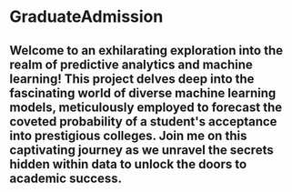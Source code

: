# GraduateAdmission
## Welcome to an exhilarating exploration into the realm of predictive analytics and machine learning! This project delves deep into the fascinating world of diverse machine learning models, meticulously employed to forecast the coveted probability of a student's acceptance into prestigious colleges. Join me on this captivating journey as we unravel the secrets hidden within data to unlock the doors to academic success.





